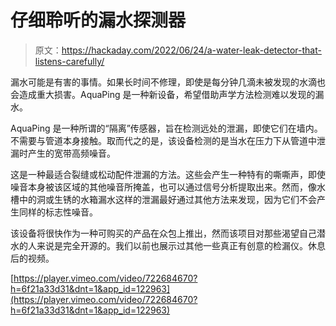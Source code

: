 # 仔细聆听的漏水探测器

> 原文：<https://hackaday.com/2022/06/24/a-water-leak-detector-that-listens-carefully/>

漏水可能是有害的事情。如果长时间不修理，即使是每分钟几滴未被发现的水滴也会造成重大损害。AquaPing 是一种新设备，希望借助声学方法检测难以发现的漏水。

AquaPing 是一种所谓的“隔离”传感器，旨在检测远处的泄漏，即使它们在墙内。不需要与管道本身接触。取而代之的是，该设备检测的是当水在压力下从管道中泄漏时产生的宽带高频噪音。

这是一种最适合裂缝或松动配件泄漏的方法。这些会产生一种特有的嘶嘶声，即使噪音本身被该区域的其他噪音所掩盖，也可以通过信号分析提取出来。然而，像水槽中的洞或生锈的水箱漏水这样的泄漏最好通过其他方法来发现，因为它们不会产生同样的标志性噪音。

该设备将很快作为一种可购买的产品在众包上推出，然而该项目对那些渴望自己潜水的人来说是完全开源的。我们以前也展示过其他一些真正有创意的检漏仪。休息后的视频。

[https://player.vimeo.com/video/722684670?h=6f21a33d31&dnt=1&app_id=122963](https://player.vimeo.com/video/722684670?h=6f21a33d31&dnt=1&app_id=122963)